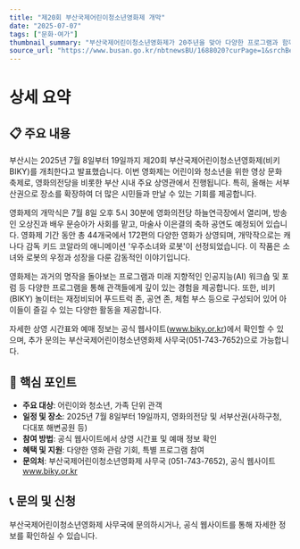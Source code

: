 ```yaml
---
title: "제20회 부산국제어린이청소년영화제 개막"
date: "2025-07-07"
tags: ["문화·여가"]
thumbnail_summary: "부산국제어린이청소년영화제가 20주년을 맞아 다양한 프로그램과 함께 개막합니다."
source_url: "https://www.busan.go.kr/nbtnewsBU/1688020?curPage=1&srchBeginDt=&srchEndDt=&srchKey=&srchText="
---
```


# 상세 요약

## 📋 주요 내용
부산시는 2025년 7월 8일부터 19일까지 제20회 부산국제어린이청소년영화제(비키 BIKY)를 개최한다고 발표했습니다. 이번 영화제는 어린이와 청소년을 위한 영상 문화 축제로, 영화의전당을 비롯한 부산 시내 주요 상영관에서 진행됩니다. 특히, 올해는 서부산권으로 장소를 확장하여 더 많은 시민들과 만날 수 있는 기회를 제공합니다.

영화제의 개막식은 7월 8일 오후 5시 30분에 영화의전당 하늘연극장에서 열리며, 방송인 오상진과 배우 문승아가 사회를 맡고, 마술사 이은결의 축하 공연도 예정되어 있습니다. 영화제 기간 동안 총 44개국에서 172편의 다양한 영화가 상영되며, 개막작으로는 캐나다 감독 키드 코알라의 애니메이션 '우주소녀와 로봇'이 선정되었습니다. 이 작품은 소녀와 로봇의 우정과 성장을 다룬 감동적인 이야기입니다.

영화제는 과거의 명작을 돌아보는 프로그램과 미래 지향적인 인공지능(AI) 워크숍 및 포럼 등 다양한 프로그램을 통해 관객들에게 깊이 있는 경험을 제공합니다. 또한, 비키(BIKY) 놀이터는 재정비되어 푸드트럭 존, 공연 존, 체험 부스 등으로 구성되어 있어 아이들이 즐길 수 있는 다양한 활동을 제공합니다.

자세한 상영 시간표와 예매 정보는 공식 웹사이트(www.biky.or.kr)에서 확인할 수 있으며, 추가 문의는 부산국제어린이청소년영화제 사무국(051-743-7652)으로 가능합니다.

## 🎯 핵심 포인트
- **주요 대상**: 어린이와 청소년, 가족 단위 관객
- **일정 및 장소**: 2025년 7월 8일부터 19일까지, 영화의전당 및 서부산권(사하구청, 다대포 해변공원 등)
- **참여 방법**: 공식 웹사이트에서 상영 시간표 및 예매 정보 확인
- **혜택 및 지원**: 다양한 영화 관람 기회, 특별 프로그램 참여
- **문의처**: 부산국제어린이청소년영화제 사무국 (051-743-7652), 공식 웹사이트 www.biky.or.kr

## 📞 문의 및 신청
부산국제어린이청소년영화제 사무국에 문의하시거나, 공식 웹사이트를 통해 자세한 정보를 확인하실 수 있습니다.